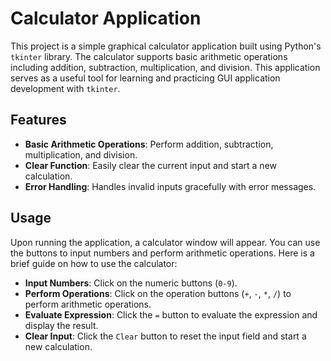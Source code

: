 # Calculator Application

This project is a simple graphical calculator application built using Python's `tkinter` library. The calculator supports basic arithmetic operations including addition, subtraction, multiplication, and division. This application serves as a useful tool for learning and practicing GUI application development with `tkinter`.

## Features

- **Basic Arithmetic Operations**: Perform addition, subtraction, multiplication, and division.
- **Clear Function**: Easily clear the current input and start a new calculation.
- **Error Handling**: Handles invalid inputs gracefully with error messages.

## Usage

Upon running the application, a calculator window will appear. You can use the buttons to input numbers and perform arithmetic operations. Here is a brief guide on how to use the calculator:

- **Input Numbers**: Click on the numeric buttons (`0-9`).
- **Perform Operations**: Click on the operation buttons (`+`, `-`, `*`, `/`) to perform arithmetic operations.
- **Evaluate Expression**: Click the `=` button to evaluate the expression and display the result.
- **Clear Input**: Click the `Clear` button to reset the input field and start a new calculation.
